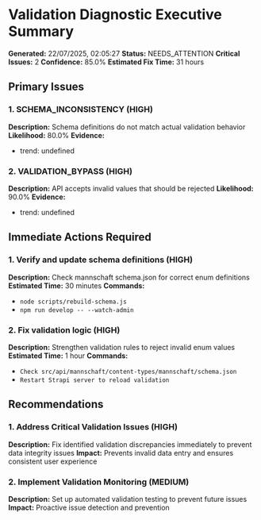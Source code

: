 # Validation Diagnostic Executive Summary

**Generated:** 22/07/2025, 02:05:27
**Status:** NEEDS_ATTENTION
**Critical Issues:** 2
**Confidence:** 85.0%
**Estimated Fix Time:** 31 hours

## Primary Issues

### 1. SCHEMA_INCONSISTENCY (HIGH)
**Description:** Schema definitions do not match actual validation behavior
**Likelihood:** 80.0%
**Evidence:**
- trend: undefined

### 2. VALIDATION_BYPASS (HIGH)
**Description:** API accepts invalid values that should be rejected
**Likelihood:** 90.0%
**Evidence:**
- trend: undefined

## Immediate Actions Required

### 1. Verify and update schema definitions (HIGH)
**Description:** Check mannschaft schema.json for correct enum definitions
**Estimated Time:** 30 minutes
**Commands:**
- `node scripts/rebuild-schema.js`
- `npm run develop -- --watch-admin`

### 2. Fix validation logic (HIGH)
**Description:** Strengthen validation rules to reject invalid enum values
**Estimated Time:** 1 hour
**Commands:**
- `Check src/api/mannschaft/content-types/mannschaft/schema.json`
- `Restart Strapi server to reload validation`

## Recommendations

### 1. Address Critical Validation Issues (HIGH)
**Description:** Fix identified validation discrepancies immediately to prevent data integrity issues
**Impact:** Prevents invalid data entry and ensures consistent user experience

### 2. Implement Validation Monitoring (MEDIUM)
**Description:** Set up automated validation testing to prevent future issues
**Impact:** Proactive issue detection and prevention

